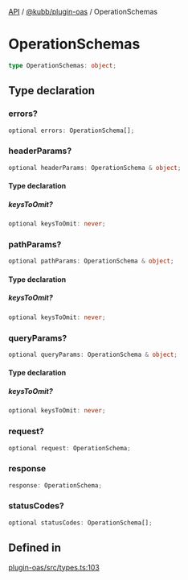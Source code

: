 [API](../../../packages.md) / [@kubb/plugin-oas](../index.md) / OperationSchemas

# OperationSchemas

```ts
type OperationSchemas: object;
```

## Type declaration

### errors?

```ts
optional errors: OperationSchema[];
```

### headerParams?

```ts
optional headerParams: OperationSchema & object;
```

#### Type declaration

##### keysToOmit?

```ts
optional keysToOmit: never;
```

### pathParams?

```ts
optional pathParams: OperationSchema & object;
```

#### Type declaration

##### keysToOmit?

```ts
optional keysToOmit: never;
```

### queryParams?

```ts
optional queryParams: OperationSchema & object;
```

#### Type declaration

##### keysToOmit?

```ts
optional keysToOmit: never;
```

### request?

```ts
optional request: OperationSchema;
```

### response

```ts
response: OperationSchema;
```

### statusCodes?

```ts
optional statusCodes: OperationSchema[];
```

## Defined in

[plugin-oas/src/types.ts:103](https://github.com/kubb-project/kubb/blob/41d5fcbd23d143293d72542efcb650e62fa3a210/packages/plugin-oas/src/types.ts#L103)
